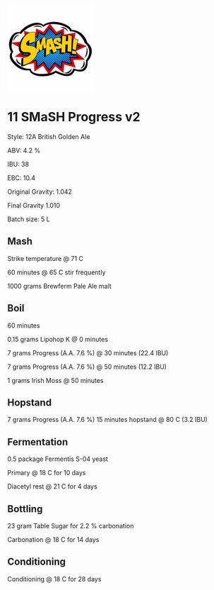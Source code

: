 ![logo](./11_SMaSH_Progress.jpeg)

# 11 SMaSH Progress v2

Style: 12A British Golden Ale

ABV: 4.2 %

IBU: 38

EBC: 10.4

Original Gravity: 1.042

Final Gravity 1.010

Batch size: 5 L

## Mash

Strike temperature @ 71 C

60 minutes @ 65 C stir frequently

1000 grams Brewferm Pale Ale malt

## Boil

60 minutes

0.15 grams Lipohop K @ 0 minutes

7 grams Progress (A.A. 7.6 %) @ 30 minutes (22.4 IBU)

7 grams Progress (A.A. 7.6 %) @ 50 minutes (12.2 IBU)

1 grams Irish Moss @ 50 minutes

## Hopstand

7 grams Progress (A.A. 7.6 %) 15 minutes hopstand @ 80 C (3.2 IBU)

## Fermentation

0.5 package Fermentis S-04 yeast

Primary @ 18 C for 10 days

Diacetyl rest @ 21 C for 4 days

## Bottling

23 gram Table Sugar for 2.2 % carbonation

Carbonation @ 18 C for 14 days

## Conditioning

Conditioning @ 18 C for 28 days
